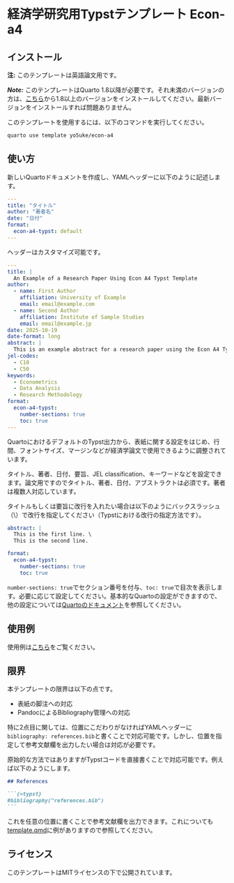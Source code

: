 # 経済学研究用Typstテンプレート Econ-a4

## インストール

**注:** このテンプレートは英語論文用です。

***Note:*** このテンプレートはQuarto 1.8以降が必要です。それ未満のバージョンの方は、[こちら](https://quarto.org/docs/get-started/)から1.8以上のバージョンをインストールしてください。最新バージョンをインストールすれば問題ありません。

このテンプレートを使用するには、以下のコマンドを実行してください。

``` bash
quarto use template yo5uke/econ-a4
```

## 使い方

新しいQuartoドキュメントを作成し、YAMLヘッダーに以下のように記述します。

``` yaml
---
title: "タイトル"
author: "著者名"
date: "日付"
format:
  econ-a4-typst: default
---
```

ヘッダーはカスタマイズ可能です。

```yaml
---
title: |
  An Example of a Research Paper Using Econ A4 Typst Template
author: 
  - name: First Author
    affiliation: University of Example
    email: email@example.com
  - name: Second Author
    affiliation: Institute of Sample Studies
    email: email@example.jp
date: 2025-10-19
date-format: long
abstract: |
  This is an example abstract for a research paper using the Econ A4 Typst template. It summarizes the main findings and contributions of the paper. The template is designed to meet the formatting requirements of economic journals and includes features such as section numbering and a table of contents. Researchers can easily customize the template to fit their specific needs while adhering to academic standards. Overall, this template aims to facilitate the writing process for economists and researchers in related fields.
jel-codes: 
  - C10
  - C50
keywords: 
  - Econometrics
  - Data Analysis
  - Research Methodology
format:
  econ-a4-typst: 
    number-sections: true
    toc: true
---
```

QuartoにおけるデフォルトのTypst出力から、表紙に関する設定をはじめ、行間、フォントサイズ、マージンなどが経済学論文で使用できるように調整されています。

タイトル、著者、日付、要旨、JEL classification、キーワードなどを設定できます。論文用ですのでタイトル、著者、日付、アブストラクトは必須です。著者は複数人対応しています。

タイトルもしくは要旨に改行を入れたい場合は以下のようにバックスラッシュ（\）で改行を指定してください（Typstにおける改行の指定方法です）。

```yaml
abstract: |
  This is the first line. \
  This is the second line.
```

```yaml
format:
  econ-a4-typst: 
    number-sections: true
    toc: true
```

`number-sections: true`でセクション番号を付与、`toc: true`で目次を表示します。必要に応じて設定してください。基本的なQuartoの設定ができますので、他の設定については[Quartoのドキュメント](https://quarto.org/docs/output-formats/typst.html)を参照してください。

## 使用例

使用例は[こちら](template.qmd)をご覧ください。

## 限界

本テンプレートの限界は以下の点です。

- 表紙の脚注への対応
- PandocによるBibliography管理への対応

特に2点目に関しては、位置にこだわりがなければYAMLヘッダーに`bibliography: references.bib`と書くことで対応可能です。しかし、位置を指定して参考文献欄を出力したい場合は対応が必要です。

原始的な方法ではありますがTypstコードを直接書くことで対応可能です。例えば以下のようにします。

```` markdown
## References

```{=typst}
#bibliography("references.bib")
```
````

これを任意の位置に書くことで参考文献欄を出力できます。これについても[template.qmd](template.qmd)に例がありますので参照してください。

## ライセンス

このテンプレートはMITライセンスの下で公開されています。
